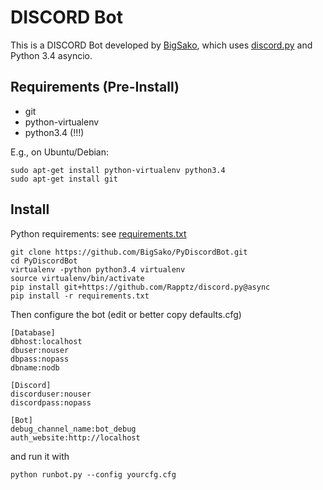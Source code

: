 # DISCORD Bot
This is a DISCORD Bot developed by [BigSako](http://evewho.com/pilot/BigSako), which uses
[discord.py](https://github.com/Rapptz/discord.py) and Python 3.4 asyncio.


## Requirements (Pre-Install)
 * git
 * python-virtualenv
 * python3.4 (!!!)

E.g., on Ubuntu/Debian:
```
sudo apt-get install python-virtualenv python3.4
sudo apt-get install git
```


## Install
Python requirements: see [requirements.txt](requirements.txt)


```
git clone https://github.com/BigSako/PyDiscordBot.git
cd PyDiscordBot
virtualenv -python python3.4 virtualenv
source virtualenv/bin/activate
pip install git+https://github.com/Rapptz/discord.py@async
pip install -r requirements.txt
```

Then configure the bot (edit or better copy defaults.cfg)
```
[Database]
dbhost:localhost
dbuser:nouser
dbpass:nopass
dbname:nodb

[Discord]
discorduser:nouser
discordpass:nopass

[Bot]
debug_channel_name:bot_debug
auth_website:http://localhost

```

and run it with

```
python runbot.py --config yourcfg.cfg
```
